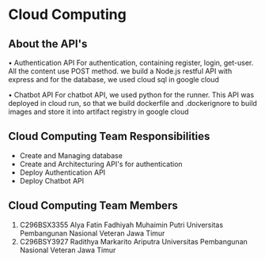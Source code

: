 # Cloud Computing

## About the API's

• Authentication API
For authentication, containing register, login, get-user. All the content use POST method. we build a Node.js restful API with express and for the database, we used cloud sql in google cloud

• Chatbot API
For chatbot API, we used python for the runner. This API was deployed in cloud run, so that we build dockerfile and .dockerignore to build images and store it into artifact registry in google cloud

## Cloud Computing Team Responsibilities
- Create and Managing database
- Create and Architecturing API's for authentication
- Deploy Authentication API
- Deploy Chatbot API

## Cloud Computing Team Members
1. C296BSX3355 Alya Fatin Fadhiyah Muhaimin Putri
Universitas Pembangunan Nasional Veteran Jawa Timur
2. C296BSY3927 Radithya Markarito Ariputra
Universitas Pembangunan Nasional Veteran Jawa Timur
